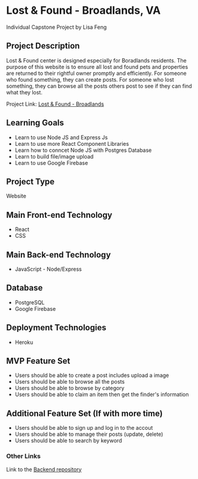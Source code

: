 # Lost & Found - Broadlands, VA

Individual Capstone Project by Lisa Feng

## Project Description

Lost & Found center is designed especially for Boradlands residents. The purpose of this website is to ensure all lost and found pets and properties are returned to their rightful owner promptly and efficiently. For someone who found something, they can create posts. For someone who lost something, they can browse all the posts others post to see if they can find what they lost.

Project Link: [Lost & Found - Broadlands](https://lost-and-found-broadlands.herokuapp.com/)

## Learning Goals

- Learn to use Node JS and Express Js
- Learn to use more React Component Libraries
- Learn how to conncet Node JS with Postgres Database
- Learn to build file/image upload
- Learn to use Google Firebase

## Project Type

Website

## Main Front-end Technology

- React
- CSS

## Main Back-end Technology

- JavaScript - Node/Express

## Database

- PostgreSQL
- Google Firebase

## Deployment Technologies

- Heroku

## MVP Feature Set

- Users should be able to create a post includes upload a image
- Users should be able to browse all the posts
- Users should be able to browse by category
- Users should be able to claim an item then get the finder's information

## Additional Feature Set (If with more time)

- Users should be able to sign up and log in to the accout
- Users should be able to manage their posts (update, delete)
- Users should be able to search by keyword

### Other Links

Link to the [Backend repository](https://github.com/lisafenglisa/back-end-lost-and-found)
